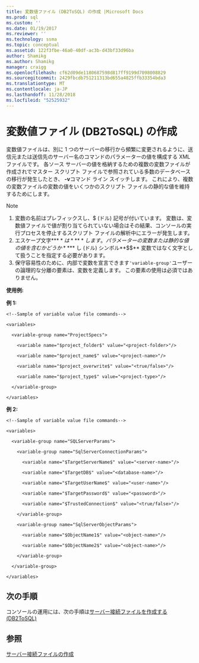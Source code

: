 ```yaml
---
title: 変数値ファイル (DB2ToSQL) の作成 |Microsoft Docs
ms.prod: sql
ms.custom: ''
ms.date: 01/19/2017
ms.reviewer: ''
ms.technology: ssma
ms.topic: conceptual
ms.assetid: 122f3fbe-46a0-40df-ac3b-d43bf33d96ba
author: Shamikg
ms.author: Shamikg
manager: craigg
ms.openlocfilehash: cf62d09de1180687598d817ff9199d7098008829
ms.sourcegitcommit: 2429fbcdb751211313bd655a4825ffb33354bda3
ms.translationtype: MT
ms.contentlocale: ja-JP
ms.lasthandoff: 11/28/2018
ms.locfileid: "52525932"
---
```

# <a name="creating-variable-value-files-db2tosql"></a>変数値ファイル (DB2ToSQL) の作成
変数値ファイルは、別に 1 つのサーバーの移行から頻繁に変更されるように、送信元または送信先のサーバー名のコマンドのパラメーターの値を構成する XML ファイルです。 各ソース サーバーの値を格納するための複数の変数ファイルが作成されでマスター スクリプト ファイルで参照されている多数のデータベースの移行が発生したとき、 **-v**コマンド ライン スイッチします。 これにより、複数の変数ファイルの変数の値をいくつかのスクリプト ファイルの静的な値を維持するためにします。  
  
> [!NOTE]  
> 1.  変数の名前はプレフィックスし、$ (ドル) 記号が付いています。 変数は、変数値ファイルで値が割り当てられていない場合はその結果、コンソールの実行プロセスを停止するスクリプト ファイルの解析中にエラーが発生します。  
> 2.  エスケープ文字**$** は **$$** します。 パラメーターの変数または静的な値の値を含むかどうか**$** し (ドル) シンボル**$$** 変数ではなく文字として扱うことを指定する必要があります。  
> 3.  保守容易性のために、内部で変数を宣言できます`'variable-group'`ユーザーの論理的な分離の要素は、変数を定義します。  この要素の使用は必須ではありません。  
  
**使用例:**  
  
**例 1:**  
  
```  
<!--Sample of variable value file commands-->  
  
<variables>  
  
  <variable-group name="ProjectSpecs">  
  
    <variable name="$project_folder$" value="<project-folder>"/>  
  
    <variable name="$project_name$" value="<project-name>"/>  
  
    <variable name="$project_overwrite$" value="<true/false>"/>  
  
    <variable name="$project_type$" value="<project-type>"/>  
  
  </variable-group>  
  
</variables>  
```  
**例 2:**  
  
```  
<!--Sample of variable value file commands-->  
  
<variables>  
  
  <variable-group name="SQLServerParams">  
  
    <variable-group name="SqlServerConnectionParams">  
  
      <variable name="$TargetServerName$" value="<server-name>"/>  
  
      <variable name="$TargetDB$" value="<database-name>"/>  
  
      <variable name="$TargetUserName$" value="<user-name>"/>  
  
      <variable name="$TargetPassword$" value="<password>"/>  
  
      <variable name="$TrustedConnection$" value="<true/false>"/>  
  
    </variable-group>  
  
    <variable-group name="SqlServerObjectParams">  
  
      <variable name="$ObjectName1$" value="<object-name>"/>  
  
      <variable name="$ObjectName2$" value="<object-name>"/>  
  
    </variable-group>  
  
  </variable-group>  
  
</variables>  
```  
  
## <a name="next-step"></a>次の手順  
コンソールの運用には、次の手順は[サーバー接続ファイルを作成する&#40;DB2ToSQL&#41;](../../ssma/db2/creating-the-server-connection-files-db2tosql.md)  
  
## <a name="see-also"></a>参照  
[サーバー接続ファイルの作成](../oracle/creating-the-server-connection-files-oracletosql.md)  
  
